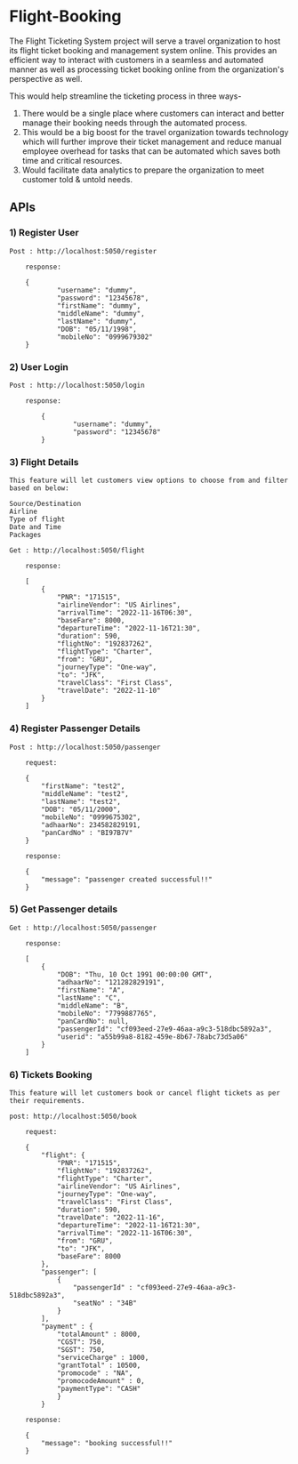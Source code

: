 # Flight-Booking

The Flight Ticketing System project will serve a travel organization to host its flight ticket booking and management system online. This provides an efficient way to interact with customers in a seamless and automated manner as well as processing ticket booking online from the organization's perspective as well.  

This would help streamline the ticketing process in three ways-

1) There would be a single place where customers can interact and better manage their booking needs through the automated process.  
2) This would be a big boost for the travel organization towards technology which will further improve their ticket management and reduce manual employee overhead for tasks that can be automated which saves both time and critical resources. 
3) Would facilitate data analytics to prepare the organization to meet customer told & untold needs. 

## APIs

### 1)  Register User
    Post : http://localhost:5050/register
``` 
    response: 
    
    {
            "username": "dummy",
            "password": "12345678",
            "firstName": "dummy",
            "middleName": "dummy",
            "lastName": "dummy",
            "DOB": "05/11/1998",
            "mobileNo": "0999679302"
    }

```

### 2)  User Login

    Post : http://localhost:5050/login
``` 
    response: 

        {
                "username": "dummy",
                "password": "12345678"
        }

```


### 3)  Flight Details 

    This feature will let customers view options to choose from and filter based on below: 

    Source/Destination 
    Airline 
    Type of flight
    Date and Time 
    Packages 

    Get : http://localhost:5050/flight
``` 
    response: 

    [
        {
            "PNR": "171515",
            "airlineVendor": "US Airlines",
            "arrivalTime": "2022-11-16T06:30",
            "baseFare": 8000,
            "departureTime": "2022-11-16T21:30",
            "duration": 590,
            "flightNo": "192837262",
            "flightType": "Charter",
            "from": "GRU",
            "journeyType": "One-way",
            "to": "JFK",
            "travelClass": "First Class",
            "travelDate": "2022-11-10"
        }
    ] 

```
### 4) Register Passenger Details

    Post : http://localhost:5050/passenger
``` 
    request: 

    {
        "firstName": "test2",
        "middleName": "test2",
        "lastName": "test2",
        "DOB": "05/11/2000",
        "mobileNo": "0999675302",
        "adhaarNo": 234582829191,
        "panCardNo" : "BI97B7V"
    }

    response: 

    {
        "message": "passenger created successful!!"
    }
```


### 5) Get Passenger details 

    Get : http://localhost:5050/passenger
``` 
    response: 

    [
        {
            "DOB": "Thu, 10 Oct 1991 00:00:00 GMT",
            "adhaarNo": "121282829191",
            "firstName": "A",
            "lastName": "C",
            "middleName": "B",
            "mobileNo": "7799887765",
            "panCardNo": null,
            "passengerId": "cf093eed-27e9-46aa-a9c3-518dbc5892a3",
            "userid": "a55b99a8-8182-459e-8b67-78abc73d5a06"
        }
    ]
```


### 6) Tickets Booking

    This feature will let customers book or cancel flight tickets as per their requirements. 

    post: http://localhost:5050/book
```
    request:
 
    {
        "flight": {
            "PNR": "171515",
            "flightNo": "192837262",
            "flightType": "Charter",
            "airlineVendor": "US Airlines",
            "journeyType": "One-way",
            "travelClass": "First Class",
            "duration": 590,
            "travelDate": "2022-11-16",
            "departureTime": "2022-11-16T21:30",
            "arrivalTime": "2022-11-16T06:30",
            "from": "GRU",
            "to": "JFK",
            "baseFare": 8000
        },
        "passenger": [
            {
                "passengerId" : "cf093eed-27e9-46aa-a9c3-518dbc5892a3",
                "seatNo" : "34B"
            }
        ],
        "payment" : {
            "totalAmount" : 8000,
            "CGST": 750,
            "SGST": 750,
            "serviceCharge" : 1000,
            "grantTotal" : 10500,
            "promocode" : "NA",
            "promocodeAmount" : 0,
            "paymentType": "CASH"
            }
        }

    response:

    {
        "message": "booking successful!!"
    }
```

